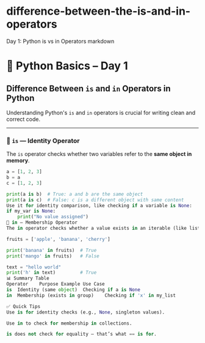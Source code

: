 # difference-between-the-is-and-in-operators
 Day 1: Python is vs in Operators
markdown
# 🐍 Python Basics – Day 1  
## Difference Between `is` and `in` Operators in Python

Understanding Python's `is` and `in` operators is crucial for writing clean and correct code.

---

### 🔹 `is` — Identity Operator  
The `is` operator checks whether two variables refer to the **same object in memory**.

```python
a = [1, 2, 3]
b = a
c = [1, 2, 3]

print(a is b)  # True: a and b are the same object
print(a is c)  # False: c is a different object with same content
Use it for identity comparison, like checking if a variable is None:
if my_var is None:
    print("No value assigned")
🔹 in — Membership Operator
The in operator checks whether a value exists in an iterable (like lists, strings, or tuples).

fruits = ['apple', 'banana', 'cherry']

print('banana' in fruits)  # True
print('mango' in fruits)   # False

text = "hello world"
print('h' in text)         # True
📊 Summary Table
Operator	Purpose	Example Use Case
is	Identity (same object)	Checking if a is None
in	Membership (exists in group)	Checking if 'x' in my_list

✅ Quick Tips
Use is for identity checks (e.g., None, singleton values).

Use in to check for membership in collections.

is does not check for equality — that’s what == is for.
